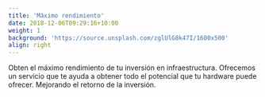 ```yaml
---
title: 'Máximo rendimiento'
date: 2018-12-06T09:29:16+10:00
weight: 1
background: 'https://source.unsplash.com/zglUlG8k47I/1600x500'
align: right
---
```


Obten el máximo rendimiento de tu inversión en infraestructura. Ofrecemos un servicio que te ayuda a obtener todo el potencial que tu hardware puede ofrecer. Mejorando el retorno de la inversión.
